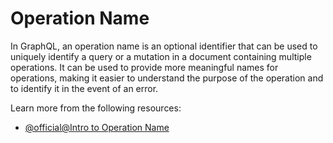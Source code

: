 # Operation Name

In GraphQL, an operation name is an optional identifier that can be used to uniquely identify a query or a mutation in a document containing multiple operations. It can be used to provide more meaningful names for operations, making it easier to understand the purpose of the operation and to identify it in the event of an error.

Learn more from the following resources:

- [@official@Intro to Operation Name](https://graphql.org/learn/queries/#operation-name)
